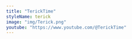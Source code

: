 ```yaml
---
title: "TerickTime"
styleName: terick
image: "img/Terick.png"
youtube: "https://www.youtube.com/@TerickTime"
---
```

